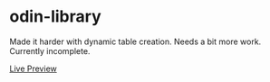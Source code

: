 # odin-library

Made it harder with dynamic table creation. Needs a bit more work. Currently incomplete.

[Live Preview](https://realsarius.github.io/odin-library/)
